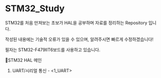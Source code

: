 # STM32_Study

STM32를 처음 만져보는 초보가 HAL을 공부하며 자료를 정리하는 Repository 입니다.

작성된 내용에는 기술적 오류가 있을 수 있으며, 알려주시면 빠르게 수정하겠습니다!

필자는 STM32-F479IIT6보드를 사용하고 있습니다.

🍘STM32 HAL 메인
1. UART/시리얼 통신 - <1_UART>
